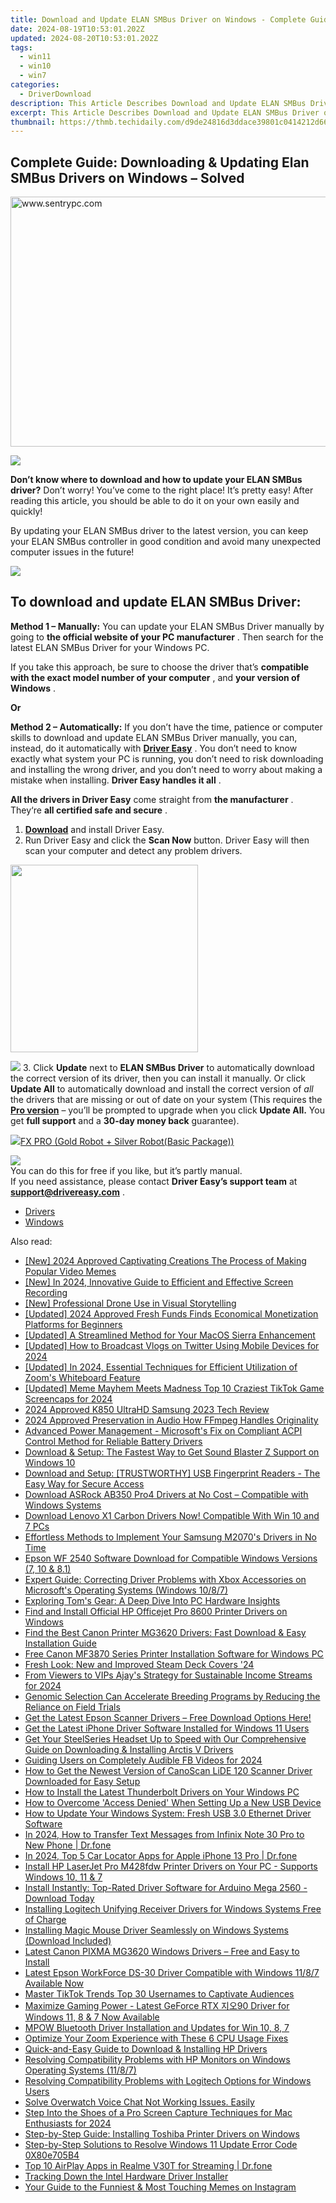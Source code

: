 ```yaml
---
title: Download and Update ELAN SMBus Driver on Windows - Complete Guide
date: 2024-08-19T10:53:01.202Z
updated: 2024-08-20T10:53:01.202Z
tags:
  - win11
  - win10
  - win7
categories:
  - DriverDownload
description: This Article Describes Download and Update ELAN SMBus Driver on Windows - Complete Guide
excerpt: This Article Describes Download and Update ELAN SMBus Driver on Windows - Complete Guide
thumbnail: https://thmb.techidaily.com/d9de24816d3ddace39801c0414212d66853043d5f11ffbf1394765ef078e9e33.jpg
---
```


## Complete Guide: Downloading & Updating Elan SMBus Drivers on Windows – Solved

<!-- affiliate ads begin -->
<a href="https://sentrypc.7eer.net/c/5597632/398453/3022" target="_top" id="398453"><img src="//a.impactradius-go.com/display-ad/3022-398453" border="0" alt="www.sentrypc.com" width="580" height="400"/></a><img height="0" width="0" src="https://sentrypc.7eer.net/i/5597632/398453/3022" style="position:absolute;visibility:hidden;" border="0" />
<!-- affiliate ads end -->
![](https://images.drivereasy.com/wp-content/uploads/2019/01/Snap912-300x204.png)

 **Don’t know where to download and how to update your ELAN SMBus driver?** Don’t worry! You’ve come to the right place! It’s pretty easy! After reading this article, you should be able to do it on your own easily and quickly!

 By updating your ELAN SMBus driver to the latest version, you can keep your ELAN SMBus controller in good condition and avoid many unexpected computer issues in the future!

<!-- affiliate ads begin -->
<a href="https://store.nero.com/order/checkout.php?PRODS=42570605&QTY=1&AFFILIATE=108875&CART=1"><img src="http://cdnwww.nero.com/nero-com-wAssets/img/banners/2023/usbXcopy/Nero_USB_x_copy_Screen_2.png" border="0"></a>
<!-- affiliate ads end -->
## **To download and update ELAN SMBus Driver:**

**Method 1 – Manually:**  You can update your ELAN SMBus Driver manually by going to **the official website of your PC manufacturer** . Then search for the latest ELAN SMBus Driver for your Windows PC.

 If you take this approach, be sure to choose the driver that’s **compatible with the exact model number of your computer** , and **your version of Windows** .

**Or**

**Method 2 – Automatically:**   If you don’t have the time, patience or computer skills to download and update ELAN SMBus Driver manually, you can, instead, do it automatically with **[Driver Easy](https://tools.techidaily.com/drivereasy/download/)**  .  You don’t need to know exactly what system your PC is running, you don’t need to risk downloading and installing the wrong driver, and you don’t need to worry about making a mistake when installing. **Driver Easy handles it all** .

**All the drivers in Driver Easy** come straight from **the manufacturer** . They‘re **all certified safe and secure** .

1. **[Download](https://tools.techidaily.com/drivereasy/download/)**  and install Driver Easy.
2. Run Driver Easy and click the **Scan Now**  button. Driver Easy will then scan your computer and detect any problem drivers.  
<!-- affiliate ads begin -->
<a href="https://coinrule.sjv.io/c/5597632/1958374/18409" target="_top" id="1958374"><img src="//a.impactradius-go.com/display-ad/18409-1958374" border="0" alt="" width="300" height="300"/></a><img height="0" width="0" src="https://imp.pxf.io/i/5597632/1958374/18409" style="position:absolute;visibility:hidden;" border="0" />
<!-- affiliate ads end -->
![](https://images.drivereasy.com/wp-content/uploads/2019/01/snap000265.png)
3. Click **Update**  next to **ELAN SMBus Driver** to automatically download the correct version of its driver, then you can install it manually. Or click **Update All**  to automatically download and install the correct version of _all_  the drivers that are missing or out of date on your system (This requires the **[Pro version](https://tools.techidaily.com/drivereasy/download/)**  – you’ll be prompted to upgrade when you click **Update All.** You get **full support**  and a **30-day money back**  guarantee).  
<!-- affiliate ads begin -->
<a href="https://secure.2checkout.com/order/checkout.php?PRODS=40085955&QTY=1&AFFILIATE=108875&CART=1"><img src="https://secure.avangate.com/images/merchant/f702defbc67edb455949f46babab0c18/products/2_logo9.png" border="0">FX PRO (Gold Robot + Silver Robot(Basic Package))</a>
<!-- affiliate ads end -->
![](https://images.drivereasy.com/wp-content/uploads/2019/01/snap000266.png)  
 You can do this for free if you like, but it’s partly manual.  
 If you need assistance, please contact **Driver Easy’s support team** at [**support@drivereasy.com**](https://tools.techidaily.com/drivereasy/download/) .

* [Drivers](https://tools.techidaily.com/drivereasy/download/)
* [Windows](https://tools.techidaily.com/drivereasy/download/)

<ins class="adsbygoogle"
     style="display:block"
     data-ad-format="autorelaxed"
     data-ad-client="ca-pub-7571918770474297"
     data-ad-slot="1223367746"></ins>



<ins class="adsbygoogle"
     style="display:block"
     data-ad-client="ca-pub-7571918770474297"
     data-ad-slot="8358498916"
     data-ad-format="auto"
     data-full-width-responsive="true"></ins>

<span class="atpl-alsoreadstyle">Also read:</span>
<div><ul>
<li><a href="https://instagram-clips.techidaily.com/new-2024-approved-captivating-creations-the-process-of-making-popular-video-memes/"><u>[New] 2024 Approved  Captivating Creations  The Process of Making Popular Video Memes</u></a></li>
<li><a href="https://video-capture.techidaily.com/new-in-2024-innovative-guide-to-efficient-and-effective-screen-recording/"><u>[New] In 2024, Innovative Guide to Efficient and Effective Screen Recording</u></a></li>
<li><a href="https://extra-guidance.techidaily.com/new-professional-drone-use-in-visual-storytelling/"><u>[New] Professional Drone Use in Visual Storytelling</u></a></li>
<li><a href="https://eaxpv-info.techidaily.com/updated-2024-approved-fresh-funds-finds-economical-monetization-platforms-for-beginners/"><u>[Updated] 2024 Approved  Fresh Funds Finds  Economical Monetization Platforms for Beginners</u></a></li>
<li><a href="https://extra-lessons.techidaily.com/updated-a-streamlined-method-for-your-macos-sierra-enhancement/"><u>[Updated] A Streamlined Method for Your MacOS Sierra Enhancement</u></a></li>
<li><a href="https://twitter-videos.techidaily.com/updated-how-to-broadcast-vlogs-on-twitter-using-mobile-devices-for-2024/"><u>[Updated] How to Broadcast Vlogs on Twitter Using Mobile Devices for 2024</u></a></li>
<li><a href="https://desktop-recording.techidaily.com/updated-in-2024-essential-techniques-for-efficient-utilization-of-zooms-whiteboard-feature/"><u>[Updated] In 2024, Essential Techniques for Efficient Utilization of Zoom's Whiteboard Feature</u></a></li>
<li><a href="https://tiktok-clips.techidaily.com/updated-meme-mayhem-meets-madness-top-10-craziest-tiktok-game-screencaps-for-2024/"><u>[Updated] Meme Mayhem Meets Madness  Top 10 Craziest TikTok Game Screencaps for 2024</u></a></li>
<li><a href="https://extra-support.techidaily.com/2024-approved-k850-ultrahd-samsung-2023-tech-review/"><u>2024 Approved  K850 UltraHD  Samsung 2023 Tech Review</u></a></li>
<li><a href="https://extra-guidance.techidaily.com/2024-approved-preservation-in-audio-how-ffmpeg-handles-originality/"><u>2024 Approved  Preservation in Audio  How FFmpeg Handles Originality</u></a></li>
<li><a href="https://hardware-help.techidaily.com/advanced-power-management-microsofts-fix-on-compliant-acpi-control-method-for-reliable-battery-drivers/"><u>Advanced Power Management - Microsoft's Fix on Compliant ACPI Control Method for Reliable Battery Drivers</u></a></li>
<li><a href="https://hardware-help.techidaily.com/download-and-setup-the-fastest-way-to-get-sound-blaster-z-support-on-windows-10/"><u>Download & Setup: The Fastest Way to Get Sound Blaster Z Support on Windows 10</u></a></li>
<li><a href="https://hardware-help.techidaily.com/download-and-setup-trustworthy-usb-fingerprint-readers-the-easy-way-for-secure-access/"><u>Download and Setup: [TRUSTWORTHY] USB Fingerprint Readers - The Easy Way for Secure Access</u></a></li>
<li><a href="https://hardware-help.techidaily.com/download-asrock-ab350-pro4-drivers-at-no-cost-compatible-with-windows-systems/"><u>Download ASRock AB350 Pro4 Drivers at No Cost – Compatible with Windows Systems</u></a></li>
<li><a href="https://hardware-help.techidaily.com/download-lenovo-x1-carbon-drivers-now-compatible-with-win-10-and-7-pcs/"><u>Download Lenovo X1 Carbon Drivers Now! Compatible With Win 10 and 7 PCs</u></a></li>
<li><a href="https://hardware-help.techidaily.com/effortless-methods-to-implement-your-samsung-m2070s-drivers-in-no-time/"><u>Effortless Methods to Implement Your Samsung M2070's Drivers in No Time</u></a></li>
<li><a href="https://hardware-help.techidaily.com/epson-wf-2540-software-download-for-compatible-windows-versions-7-10-and-81/"><u>Epson WF 2540 Software Download for Compatible Windows Versions (7, 10 & 8.1)</u></a></li>
<li><a href="https://hardware-help.techidaily.com/expert-guide-correcting-driver-problems-with-xbox-accessories-on-microsofts-operating-systems-windows-1087/"><u>Expert Guide: Correcting Driver Problems with Xbox Accessories on Microsoft's Operating Systems (Windows 10/8/7)</u></a></li>
<li><a href="https://ai-vdieo-software.techidaily.com/exploring-toms-gear-a-deep-dive-into-pc-hardware-insights/"><u>Exploring Tom's Gear: A Deep Dive Into PC Hardware Insights</u></a></li>
<li><a href="https://hardware-help.techidaily.com/find-and-install-official-hp-officejet-pro-8600-printer-drivers-on-windows/"><u>Find and Install Official HP Officejet Pro 8600 Printer Drivers on Windows</u></a></li>
<li><a href="https://hardware-help.techidaily.com/find-the-best-canon-printer-mg3620-drivers-fast-download-and-easy-installation-guide/"><u>Find the Best Canon Printer MG3620 Drivers: Fast Download & Easy Installation Guide</u></a></li>
<li><a href="https://hardware-help.techidaily.com/free-canon-mf3870-series-printer-installation-software-for-windows-pc/"><u>Free Canon MF3870 Series Printer Installation Software for Windows PC</u></a></li>
<li><a href="https://games-able.techidaily.com/fresh-look-new-and-improved-steam-deck-covers-24/"><u>Fresh Look: New and Improved Steam Deck Covers '24</u></a></li>
<li><a href="https://youtube-help.techidaily.com/from-viewers-to-vips-ajays-strategy-for-sustainable-income-streams-for-2024/"><u>From Viewers to VIPs  Ajay's Strategy for Sustainable Income Streams for 2024</u></a></li>
<li><a href="https://hardware-help.techidaily.com/1722969090287-genomic-selection-can-accelerate-breeding-programs-by-reducing-the-reliance-on-field-trials/"><u>Genomic Selection Can Accelerate Breeding Programs by Reducing the Reliance on Field Trials</u></a></li>
<li><a href="https://hardware-help.techidaily.com/get-the-latest-epson-scanner-drivers-free-download-options-here/"><u>Get the Latest Epson Scanner Drivers – Free Download Options Here!</u></a></li>
<li><a href="https://hardware-help.techidaily.com/get-the-latest-iphone-driver-software-installed-for-windows-11-users/"><u>Get the Latest iPhone Driver Software Installed for Windows 11 Users</u></a></li>
<li><a href="https://hardware-help.techidaily.com/get-your-steelseries-headset-up-to-speed-with-our-comprehensive-guide-on-downloading-and-installing-arctis-drivers/"><u>Get Your SteelSeries Headset Up to Speed with Our Comprehensive Guide on Downloading & Installing Arctis Ⅴ Drivers</u></a></li>
<li><a href="https://facebook-clips.techidaily.com/guiding-users-on-completely-audible-fb-videos-for-2024/"><u>Guiding Users on Completely Audible FB Videos for 2024</u></a></li>
<li><a href="https://hardware-help.techidaily.com/how-to-get-the-newest-version-of-canoscan-lide-120-scanner-driver-downloaded-for-easy-setup/"><u>How to Get the Newest Version of CanoScan LiDE 120 Scanner Driver Downloaded for Easy Setup</u></a></li>
<li><a href="https://hardware-help.techidaily.com/how-to-install-the-latest-thunderbolt-drivers-on-your-windows-pc/"><u>How to Install the Latest Thunderbolt Drivers on Your Windows PC</u></a></li>
<li><a href="https://driver-error.techidaily.com/how-to-overcome-access-denied-when-setting-up-a-new-usb-device/"><u>How to Overcome 'Access Denied' When Setting Up a New USB Device</u></a></li>
<li><a href="https://hardware-help.techidaily.com/how-to-update-your-windows-system-fresh-usb-30-ethernet-driver-software/"><u>How to Update Your Windows System: Fresh USB 3.0 Ethernet Driver Software</u></a></li>
<li><a href="https://android-transfer.techidaily.com/in-2024-how-to-transfer-text-messages-from-infinix-note-30-pro-to-new-phone-drfone-by-drfone-transfer-from-android-transfer-from-android/"><u>In 2024, How to Transfer Text Messages from Infinix Note 30 Pro to New Phone | Dr.fone</u></a></li>
<li><a href="https://ios-location-track.techidaily.com/in-2024-top-5-car-locator-apps-for-apple-iphone-13-pro-drfone-by-drfone-virtual-ios/"><u>In 2024, Top 5 Car Locator Apps for Apple iPhone 13 Pro | Dr.fone</u></a></li>
<li><a href="https://hardware-help.techidaily.com/install-hp-laserjet-pro-m428fdw-printer-drivers-on-your-pc-supports-windows-10-11-and-7/"><u>Install HP LaserJet Pro M428fdw Printer Drivers on Your PC - Supports Windows 10, 11 & 7</u></a></li>
<li><a href="https://hardware-help.techidaily.com/1722970490695-install-instantly-top-rated-driver-software-for-arduino-mega-2560-download-today/"><u>Install Instantly: Top-Rated Driver Software for Arduino Mega 2560 - Download Today</u></a></li>
<li><a href="https://hardware-help.techidaily.com/installing-logitech-unifying-receiver-drivers-for-windows-systems-free-of-charge/"><u>Installing Logitech Unifying Receiver Drivers for Windows Systems Free of Charge</u></a></li>
<li><a href="https://hardware-help.techidaily.com/installing-magic-mouse-driver-seamlessly-on-windows-systems-download-included/"><u>Installing Magic Mouse Driver Seamlessly on Windows Systems (Download Included)</u></a></li>
<li><a href="https://hardware-help.techidaily.com/latest-canon-pixma-mg3620-windows-drivers-free-and-easy-to-install/"><u>Latest Canon PIXMA MG3620 Windows Drivers – Free and Easy to Install</u></a></li>
<li><a href="https://hardware-help.techidaily.com/latest-epson-workforce-ds-30-driver-compatible-with-windows-1187-available-now/"><u>Latest Epson WorkForce DS-30 Driver Compatible with Windows 11/8/7 Available Now</u></a></li>
<li><a href="https://tiktok-videos.techidaily.com/master-tiktok-trends-top-30-usernames-to-captivate-audiences/"><u>Master TikTok Trends  Top 30 Usernames to Captivate Audiences</u></a></li>
<li><a href="https://hardware-help.techidaily.com/1722972900792-maximize-gaming-power-latest-geforce-rtx-90-driver-for-windows-11-8-and-7-now-available/"><u>Maximize Gaming Power - Latest GeForce RTX 지오90 Driver for Windows 11, 8 & 7 Now Available</u></a></li>
<li><a href="https://hardware-help.techidaily.com/mpow-bluetooth-driver-installation-and-updates-for-win-10-8-7/"><u>MPOW Bluetooth Driver Installation and Updates for Win 10, 8, 7</u></a></li>
<li><a href="https://program-issues.techidaily.com/optimize-your-zoom-experience-with-these-6-cpu-usage-fixes/"><u>Optimize Your Zoom Experience with These 6 CPU Usage Fixes</u></a></li>
<li><a href="https://hardware-help.techidaily.com/quick-and-easy-guide-to-download-and-installing-hp-drivers/"><u>Quick-and-Easy Guide to Download & Installing HP Drivers</u></a></li>
<li><a href="https://hardware-help.techidaily.com/resolving-compatibility-problems-with-hp-monitors-on-windows-operating-systems-1187/"><u>Resolving Compatibility Problems with HP Monitors on Windows Operating Systems (11/8/7)</u></a></li>
<li><a href="https://win-able.techidaily.com/resolving-compatibility-problems-with-logitech-options-for-windows-users/"><u>Resolving Compatibility Problems with Logitech Options for Windows Users</u></a></li>
<li><a href="https://win-howtos.techidaily.com/solve-overwatch-voice-chat-not-working-issues-easily/"><u>Solve Overwatch Voice Chat Not Working Issues. Easily</u></a></li>
<li><a href="https://video-screen-grab.techidaily.com/step-into-the-shoes-of-a-pro-screen-capture-techniques-for-mac-enthusiasts-for-2024/"><u>Step Into the Shoes of a Pro  Screen Capture Techniques for Mac Enthusiasts for 2024</u></a></li>
<li><a href="https://hardware-help.techidaily.com/step-by-step-guide-installing-toshiba-printer-drivers-on-windows/"><u>Step-by-Step Guide: Installing Toshiba Printer Drivers on Windows</u></a></li>
<li><a href="https://common-error.techidaily.com/step-by-step-solutions-to-resolve-windows-11-update-error-code-0x80e705b4/"><u>Step-by-Step Solutions to Resolve Windows 11 Update Error Code 0X80e705B4</u></a></li>
<li><a href="https://screen-mirror.techidaily.com/top-10-airplay-apps-in-realme-v30t-for-streaming-drfone-by-drfone-android/"><u>Top 10 AirPlay Apps in Realme V30T for Streaming | Dr.fone</u></a></li>
<li><a href="https://hardware-help.techidaily.com/tracking-down-the-intel-hardware-driver-installer/"><u>Tracking Down the Intel Hardware Driver Installer</u></a></li>
<li><a href="https://instagram-video-files.techidaily.com/your-guide-to-the-funniest-and-most-touching-memes-on-instagram/"><u>Your Guide to the Funniest & Most Touching Memes on Instagram</u></a></li>
</ul></div>
